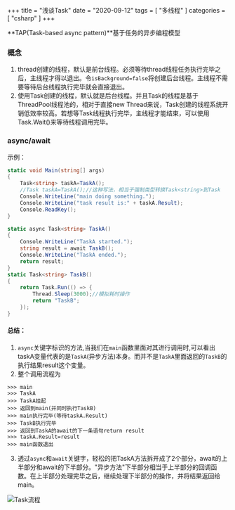 +++
title = "浅谈Task"
date = "2020-09-12"
tags = [ "多线程" ]
categories = [ "csharp" ]
+++

**TAP(Task-based async pattern)**基于任务的异步编程模型
<!--more-->

### 概念

1. thread创建的线程，默认是前台线程。必须等待thread线程任务执行完毕之后，主线程才得以退出。令`isBackground=false`将创建后台线程。主线程不需要等待后台线程执行完毕就会直接退出。
2. 使用Task创建的线程，默认就是后台线程。并且Task的线程是基于ThreadPool线程池的，相对于直接new Thread来说，Task创建的线程系统开销低效率较高。若想等Task线程执行完毕，主线程才能结束，可以使用Task.Wait()来等待线程调用完毕。

### async/await
示例：
```csharp
static void Main(string[] args)
{
	Task<string> taskA=TaskA();
	//Task taskA=TaskA();//这种写法，相当于强制类型转换Task<string>到Task
	Console.WriteLine("main doing something.");
	Console.WriteLine("task result is:" + taskA.Result);
	Console.ReadKey();
}

static async Task<string> TaskA()
{
	Console.WriteLine("TaskA started.");
	string result = await TaskB();
	Console.WriteLine("TaskA ended.");
	return result;
}
static Task<string> TaskB()
{
	return Task.Run(() => {
		Thread.Sleep(3000);//模拟耗时操作
		return "TaskB";
	});
}
```
#### 总结：
1. `async`关键字标识的方法,当我们在`main`函数里面对其进行调用时,可以看出taskA变量代表的是`TaskA`(异步方法)本身。而并不是`TaskA`里面返回的`TaskB`的执行结果result这个变量。
2. 整个调用流程为  
```console
>>> main  
>>> TaskA  
>>> TaskA挂起  
>>> 返回到main(并同时执行TaskB)  
>>> main执行完毕(等待taskA.Result)  
>>> TaskB执行完毕  
>>> 返回到TaskA的await的下一条语句return result  
>>> taskA.Result=result  
>>> main函数退出  
```
3. 透过`async`和`await`关键字，轻松的把TaskA方法拆开成了2个部分，await的上半部分和await的下半部分。"异步方法"下半部分相当于上半部分的回调函数。在上半部分处理完毕之后，继续处理下半部分的操作，并将结果返回给main。

![Task流程](../../pictures/20200912145631.png '点我访问')